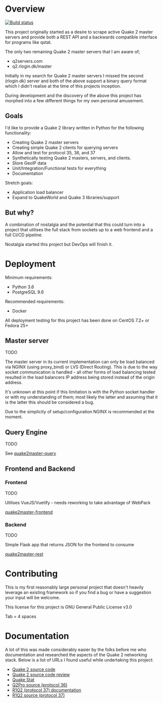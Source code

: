 # Overview

[![Build status](https://badge.buildkite.com/c394aa3ab564cf49587c4e675b77310b1e2d48627d96f3fc5c.svg)](https://buildkite.com/quake-services/quake-master)

This project originally started as a desire to scrape active Quake 2 master servers and provide both a REST API and a backwards compatible interface for programs like qstat.

The only two remaining Quake 2 master servers that I am aware of;

- q2servers.com
- q2.rlogin.dk/master

Initially in my search for Quake 2 master servers I missed the second (rlogin.dk) server and both of the above support a binary query format which I didn't realise at the time of this projects inception.

During development and the discovery of the above this project has morphed into a few different things for my own personal amusement.

## Goals

I'd like to provide a Quake 2 library written in Python for the following functionality:

- Creating Quake 2 master servers
- Creating simple Quake 2 clients for querying servers
- Allow and test for protocol 35, 36, and 37
- Synthetically testing Quake 2 masters, servers, and clients.
- Store GeoIP data
- Unit/Integration/Functional tests for everything
- Documentation

Stretch goals:
- Application load balancer
- Expand to QuakeWorld and Quake 3 libraries/support

## But why?

A combination of nostalgia and the potential that this could turn into a project that utilises the full stack from sockets up to a web frontend and a full CI/CD pipeline.

Nostalgia started this project but DevOps will finish it.

# Deployment

Minimum requirements:
- Python 3.6
- PostgreSQL 9.6

Recommended requirements:
- Docker

All deployment testing for this project has been done on CentOS 7.2+ or Fedora 25+

## Master server

TODO

The master server in its current implementation can only be load balanced via NGINX (using proxy_bind) or LVS (Direct Routing). This is due to the way socket communication is handled - all other forms of load balancing tested resulted in the load balancers IP address being stored instead of the origin address.

It's unknown at this point if this limitation is with the Python socket handler or with my understanding of them; most likely the latter and assuming that it is the latter this should be considered a bug.

Due to the simplicity of setup/configuration NGINX is recommended at the moment.

## Query Engine

TODO

See [quake2master-query](https://github.com/gazwald/quake2master-query)

## Frontend and Backend

### Frontend

TODO

Utilises VueJS/Vuetify - needs reworking to take advantage of WebPack

[quake2master-frontend](https://github.com/gazwald/quake2master-frontend)

### Backend

TODO

Simple Flask app that returns JSON for the frontend to consume

[quake2master-rest](https://github.com/gazwald/quake2master-rest)

# Contributing

This is my first reasonably large personal project that doesn't heavily leverage an existing framework so if you find a bug or have a suggestion your input will be welcome.

This license for this project is GNU General Public License v3.0

Tab = 4 spaces

# Documentation

A lot of this was made considerably easier by the folks before me who documentation and researched the aspects of the Quake 2 networking stack. Below is a list of URLs I found useful while undertaking this project:

- [Quake 2 source code](https://github.com/id-Software/Quake-2)
- [Quake 2 source code review](http://fabiensanglard.net/quake2/index.php)
- [Quake Stat](https://github.com/multiplay/qstat)
- [Q2Pro source (protocol 36)](https://github.com/AndreyNazarov/q2pro)
- [R1Q2 (protocol 37) documentation](https://r-1.ch/r1q2-protocol.txt)
- [R1Q2 source (protocol 37)](https://github.com/tastyspleen/r1q2-archive)

